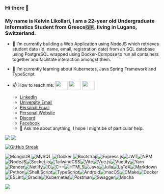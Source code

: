 ### Hi there 👋

### My name is Kelvin Likollari, I am a 22-year old Undergraduate Informatics Student from Greece🇬🇷, living in Lugano, Switzerland.

- 🔭 I’m currently building a Web Application using NodeJS which retrieves student data (id, name, email, registration date) from an SQL database using PostgreSQL wrapped using Docker-Compose to run all containers together and facilitate interaction amongst them.
- 🌱 I’m currently learning about Kubernetes, Java Spring Framework and TypeScript.
- 📫 How to reach me: <a href="https://www.linkedin.com/in/kelvin-likollari-2b5767202/" target="blank"><img align="center" src="https://cdn.jsdelivr.net/npm/simple-icons@3.0.1/icons/linkedin.svg" alt="" height="30" width="40" /></a> <a href="mailto:kelvin.likollari@usi.ch" target="blank"><img align="center" src="https://cdn.jsdelivr.net/npm/simple-icons@8.1.0/icons/minutemailer.svg" alt="" height="30" width="40" /></a> <a href="mailto:kelvilikol13@gmail.com" target="blank"><img align="center" src="https://cdn.jsdelivr.net/npm/simple-icons@8.1.0/icons/minutemailer.svg" alt="" height="30" width="40" /></a>


    - [LinkedIn](https://www.linkedin.com/in/kelvin-likollari-2b5767202/)
    - [University Email](mailto:kelvin.likollari@usi.ch)
    - [Personal Email](mailto:kelvilikol13@gmail.com)
    - [Personal Website](https://kelvinlikollari.com)
    - [Discord](https://discordapp.com/users/Cuenc#0309)
    - [Facebook](https://www.facebook.com/whattosaybuddy)
    - 💬 Ask me about anything, I hope I might be of particular help.







<!-- ![Kelvin's GitHub stats](https://github-readme-stats.vercel.app/api?username=likolk&count_private=true&count_private=true)


![Kelvin's GitHub stats](https://github-readme-stats.vercel.app/api?username=likolk&count_private=true&show_icons=true&count_private=true) -->


<!-- ![Kelvin's GitHub stats](https://github-readme-stats.vercel.app/api?username=likolk&show_icons=true&theme=highcontrast&count_private=true) -->


<!-- ![Kelvin's GitHub stats](https://github-readme-stats.vercel.app/api?username=likolk&show_icons=true&theme=transparent&count_private=true)
 -->



<!-- 
[![Top Langs](https://github-readme-stats.vercel.app/api/top-langs/?username=likolk)](https://github.com/likolk/github-readme-stats)


[![Top Langs](https://github-readme-stats.vercel.app/api/top-langs/?username=likolk&langs_count=10)](https://github.com/likolk/github-readme-stats) -->


<!-- [![Top Langs](https://github-readme-stats.vercel.app/api/top-langs/?username=likolk&langs_count=10&layout=compact)](https://github.com/likolk/github-readme-stats)
 -->



<a href="https://github-readme-stats.vercel.app/api/top-langs/?username=likolk&langs_count=10&layout=compact">
    <img align="left" src="https://github-readme-stats.vercel.app/api/top-langs/?username=likolk&langs_count=10&layout=compact" />
</a>


<a href="https://github-readme-stats.vercel.app/api?username=likolk&show_icons=true&theme=highcontrast&count_private=true">
    <img align="center" src="https://github-readme-stats.vercel.app/api?username=likolk&show_icons=true&theme=highcontrast&count_private=true" />
</a>



[![GitHub Streak](https://github-readme-streak-stats.herokuapp.com?user=likolk&theme=highcontrast&hide_border=true&fire=DD13BC)](https://git.io/streak-stats)


![MongoDB](https://img.shields.io/badge/MongoDB-%234ea94b.svg?style=for-the-badge&logo=mongodb&logoColor=white) ![MySQL](https://img.shields.io/badge/mysql-%2300f.svg?style=for-the-badge&logo=mysql&logoColor=white) ![Docker](https://img.shields.io/badge/Docker-%230db7ed.svg?style=for-the-badge&logo=docker&logoColor=white) ![Bootstrap](https://img.shields.io/badge/bootstrap-%23563D7C.svg?style=for-the-badge&logo=bootstrap&logoColor=white)![Express.js](https://img.shields.io/badge/express.js-%23404d59.svg?style=for-the-badge&logo=express&logoColor=%2361DAFB)![JWT](https://img.shields.io/badge/JWT-black?style=for-the-badge&logo=JSON%20web%20tokens)![NPM](https://img.shields.io/badge/NPM-%23000000.svg?style=for-the-badge&logo=npm&logoColor=red)![NodeJS](https://img.shields.io/badge/node.js-6DA55F?style=for-the-badge&logo=node.js&logoColor=black)![Socket.io](https://img.shields.io/badge/Socket.io-black?style=for-the-badge&logo=socket.io&badgeColor=1111111)![TailwindCSS](https://img.shields.io/badge/tailwindcss-%2338B2AC.svg?style=for-the-badge&logo=tailwind-css&logoColor=white)![Vite](https://img.shields.io/badge/vite-%23646CFF.svg?style=for-the-badge&logo=vite&logoColor=white)![Vue.js](https://img.shields.io/badge/vuejs-%2335495e.svg?style=for-the-badge&logo=vuedotjs&logoColor=%234FC08D)![Vuetify](https://img.shields.io/badge/Vuetify-1867C0?style=for-the-badge&logo=vuetify&logoColor=AEDDFF)![Yarn](https://img.shields.io/badge/yarn-%232C8EBB.svg?style=for-the-badge&logo=yarn&logoColor=white)![Render](https://img.shields.io/badge/Render-%46E3B7.svg?style=for-the-badge&logo=render&logoColor=white)![Netlify](https://img.shields.io/badge/netlify-%23000000.svg?style=for-the-badge&logo=netlify&logoColor=#00C7B7)![C](https://img.shields.io/badge/c-%2300599C.svg?style=for-the-badge&logo=c&logoColor=white)![C++](https://img.shields.io/badge/c++-%2300599C.svg?style=for-the-badge&logo=c%2B%2B&logoColor=white)![HTML5](https://img.shields.io/badge/html5-%23E34F26.svg?style=for-the-badge&logo=html5&logoColor=white)![Java](https://img.shields.io/badge/java-%23ED8B00.svg?style=for-the-badge&logo=java&logoColor=white)![Julia](https://img.shields.io/badge/-Julia-9558B2?style=for-the-badge&logo=julia&logoColor=red)![LaTeX](https://img.shields.io/badge/latex-%23008080.svg?style=for-the-badge&logo=latex&logoColor=white)![Markdown](https://img.shields.io/badge/markdown-%23000000.svg?style=for-the-badge&logo=markdown&logoColor=white)![Python](https://img.shields.io/badge/python-3670A0?style=for-the-badge&logo=python&logoColor=ffdd54)![Shell Script](https://img.shields.io/badge/shell_script-%23121011.svg?style=for-the-badge&logo=gnu-bash&logoColor=white)![TypeScript](https://img.shields.io/badge/typescript-%23007ACC.svg?style=for-the-badge&logo=typescript&logoColor=white)![Android](https://img.shields.io/badge/Android-3DDC84?style=for-the-badge&logo=android&logoColor=white)![macOS](https://img.shields.io/badge/mac%20os-000000?style=for-the-badge&logo=macos&logoColor=F0F0F0)![CMake](https://img.shields.io/badge/CMake-%23008FBA.svg?style=for-the-badge&logo=cmake&logoColor=white)![Docker](https://img.shields.io/badge/docker-%230db7ed.svg?style=for-the-badge&logo=docker&logoColor=white)![ESLint](https://img.shields.io/badge/ESLint-4B3263?style=for-the-badge&logo=eslint&logoColor=white)![Gradle](https://img.shields.io/badge/Gradle-02303A.svg?style=for-the-badge&logo=Gradle&logoColor=white)![Kubernetes](https://img.shields.io/badge/kubernetes-%23326ce5.svg?style=for-the-badge&logo=kubernetes&logoColor=white)![Postman](https://img.shields.io/badge/Postman-FF6C37?style=for-the-badge&logo=postman&logoColor=white)![Swagger](https://img.shields.io/badge/-Swagger-%23Clojure?style=for-the-badge&logo=swagger&logoColor=white)![Mocha](https://img.shields.io/badge/-mocha-%238D6748?style=for-the-badge&logo=mocha&logoColor=white)




![](https://komarev.com/ghpvc/?username=likolk&color=dc143c)


<!--START_SECTION:waka-->
<!--END_SECTION:waka-->

